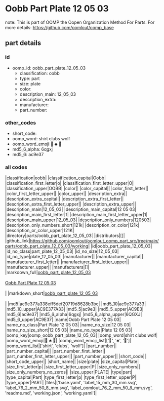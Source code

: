 # Oobb Part Plate 12 05 03  

note: This is part of OOMP the Oopen Organization Method For Parts. For more details: https://github.com/oomlout/oomp_base

##  part details





### id
* oomp_id: oobb_part_plate_12_05_03
  * classification: oobb
  * type: part
  * size: plate
  * color: 
  * description_main: 12_05_03
  * description_extra: 
  * manufacturer: 
  * part_number: 

### other_codes
* short_code: 
* oomp_word: shirt clubs wolf
* oomp_word_emoji :shirt: :clubs: :wolf:
* md5_6_alpha: 6qgxj
* md5_6: ac9e37

### all codes 
|classification|oobb|
|classification_capital|Oobb|
|classification_first_letter|o|
|classification_first_letter_upper|O|
|classification_upper|OOBB|
|color||
|color_capital||
|color_first_letter||
|color_first_letter_upper||
|color_upper||
|description_extra||
|description_extra_capital||
|description_extra_first_letter||
|description_extra_first_letter_upper||
|description_extra_upper||
|description_main|12_05_03|
|description_main_capital|12 05 03|
|description_main_first_letter|1|
|description_main_first_letter_upper|1|
|description_main_upper|12_05_03|
|description_only_numbers|120503|
|description_only_numbers_short|121k|
|description_or_color|121k|
|description_or_color_upper|121K|
|directory|parts/oobb_part_plate_12_05_03|
|distributors|[]|
|github_link|https://github.com/oomlout/oomlout_oomp_part_src/tree/main/parts/oobb_part_plate_12_05_03/working|
|id|oobb_part_plate_12_05_03|
|id_no_class|part_plate_12_05_03|
|id_no_size|12_05_03|
|id_no_type|plate_12_05_03|
|manufacturer||
|manufacturer_capital||
|manufacturer_first_letter||
|manufacturer_first_letter_upper||
|manufacturer_upper||
|manufacturers|[]|
|markdown_full|[oobb_part_plate_12_05_03](https://github.com/oomlout/oomlout_oomp_part_src/tree/main/parts/oobb_part_plate_12_05_03/working)<br>[](https://github.com/oomlout/oomlout_oomp_part_src/tree/main/parts/oobb_part_plate_12_05_03/working)<br>[Oobb Part Plate 12 05 03](https://github.com/oomlout/oomlout_oomp_part_src/tree/main/parts/oobb_part_plate_12_05_03/working)<br><br>|
|markdown_short|[oobb_part_plate_12_05_03](https://github.com/oomlout/oomlout_oomp_part_src/tree/main/parts/oobb_part_plate_12_05_03/working)<br><br>|
|md5|ac9e377a338eff5def20719d8628b3bc|
|md5_10|ac9e377a33|
|md5_10_upper|AC9E377A33|
|md5_5|ac9e3|
|md5_5_upper|AC9E3|
|md5_6|ac9e37|
|md5_6_alpha|6qgxj|
|md5_6_alpha_upper|6QGXJ|
|md5_6_upper|AC9E37|
|name|Oobb Part Plate 12 05 03|
|name_no_class|Part Plate 12 05 03|
|name_no_size|12 05 03|
|name_no_size_short|12 05 03|
|name_no_type|Plate 12 05 03|
|oomp_key|oomp_oobb_part_plate_12_05_03|
|oomp_word|shirt clubs wolf|
|oomp_word_emoji|:shirt: :clubs: :wolf:|
|oomp_word_emoji_list|[':shirt:', ':clubs:', ':wolf:']|
|oomp_word_list|['shirt', 'clubs', 'wolf']|
|part_number||
|part_number_capital||
|part_number_first_letter||
|part_number_first_letter_upper||
|part_number_upper||
|short_code||
|short_code_upper||
|short_name||
|size|plate|
|size_capital|Plate|
|size_first_letter|p|
|size_first_letter_upper|P|
|size_only_numbers||
|size_only_numbers_no_zeros||
|size_upper|PLATE|
|type|part|
|type_capital|Part|
|type_first_letter|p|
|type_first_letter_upper|P|
|type_upper|PART|
|files|['base.yaml', 'label_15_mm_30_mm.svg', 'label_76_2_mm_50_8_mm.svg', 'label_oomlout_76_2_mm_50_8_mm.svg', 'readme.md', 'working.json', 'working.yaml']|
